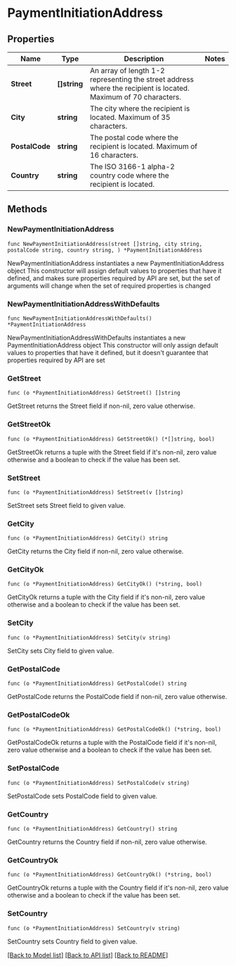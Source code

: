 # PaymentInitiationAddress

## Properties

Name | Type | Description | Notes
------------ | ------------- | ------------- | -------------
**Street** | **[]string** | An array of length 1-2 representing the street address where the recipient is located. Maximum of 70 characters. | 
**City** | **string** | The city where the recipient is located. Maximum of 35 characters. | 
**PostalCode** | **string** | The postal code where the recipient is located. Maximum of 16 characters. | 
**Country** | **string** | The ISO 3166-1 alpha-2 country code where the recipient is located. | 

## Methods

### NewPaymentInitiationAddress

`func NewPaymentInitiationAddress(street []string, city string, postalCode string, country string, ) *PaymentInitiationAddress`

NewPaymentInitiationAddress instantiates a new PaymentInitiationAddress object
This constructor will assign default values to properties that have it defined,
and makes sure properties required by API are set, but the set of arguments
will change when the set of required properties is changed

### NewPaymentInitiationAddressWithDefaults

`func NewPaymentInitiationAddressWithDefaults() *PaymentInitiationAddress`

NewPaymentInitiationAddressWithDefaults instantiates a new PaymentInitiationAddress object
This constructor will only assign default values to properties that have it defined,
but it doesn't guarantee that properties required by API are set

### GetStreet

`func (o *PaymentInitiationAddress) GetStreet() []string`

GetStreet returns the Street field if non-nil, zero value otherwise.

### GetStreetOk

`func (o *PaymentInitiationAddress) GetStreetOk() (*[]string, bool)`

GetStreetOk returns a tuple with the Street field if it's non-nil, zero value otherwise
and a boolean to check if the value has been set.

### SetStreet

`func (o *PaymentInitiationAddress) SetStreet(v []string)`

SetStreet sets Street field to given value.


### GetCity

`func (o *PaymentInitiationAddress) GetCity() string`

GetCity returns the City field if non-nil, zero value otherwise.

### GetCityOk

`func (o *PaymentInitiationAddress) GetCityOk() (*string, bool)`

GetCityOk returns a tuple with the City field if it's non-nil, zero value otherwise
and a boolean to check if the value has been set.

### SetCity

`func (o *PaymentInitiationAddress) SetCity(v string)`

SetCity sets City field to given value.


### GetPostalCode

`func (o *PaymentInitiationAddress) GetPostalCode() string`

GetPostalCode returns the PostalCode field if non-nil, zero value otherwise.

### GetPostalCodeOk

`func (o *PaymentInitiationAddress) GetPostalCodeOk() (*string, bool)`

GetPostalCodeOk returns a tuple with the PostalCode field if it's non-nil, zero value otherwise
and a boolean to check if the value has been set.

### SetPostalCode

`func (o *PaymentInitiationAddress) SetPostalCode(v string)`

SetPostalCode sets PostalCode field to given value.


### GetCountry

`func (o *PaymentInitiationAddress) GetCountry() string`

GetCountry returns the Country field if non-nil, zero value otherwise.

### GetCountryOk

`func (o *PaymentInitiationAddress) GetCountryOk() (*string, bool)`

GetCountryOk returns a tuple with the Country field if it's non-nil, zero value otherwise
and a boolean to check if the value has been set.

### SetCountry

`func (o *PaymentInitiationAddress) SetCountry(v string)`

SetCountry sets Country field to given value.



[[Back to Model list]](../README.md#documentation-for-models) [[Back to API list]](../README.md#documentation-for-api-endpoints) [[Back to README]](../README.md)


